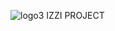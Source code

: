 ![logo3](https://user-images.githubusercontent.com/62980969/93183022-6e2e8c00-f775-11ea-9d11-f12d463d108e.png)
IZZI PROJECT
